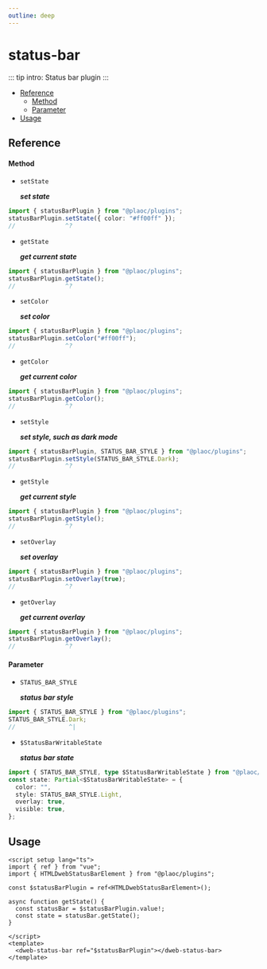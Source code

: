 ```yaml
---
outline: deep
---
```


# status-bar

::: tip intro:
Status bar plugin 
:::

- [Reference](#reference)
  - [Method](#method)
  - [Parameter](#parameter)
- [Usage](#usage)

## Reference

#### Method

- `setState`

  **_set state_**

```ts twoslash
import { statusBarPlugin } from "@plaoc/plugins";
statusBarPlugin.setState({ color: "#ff00ff" });
//              ^?
```

- `getState`

  **_get current state_**

```ts twoslash
import { statusBarPlugin } from "@plaoc/plugins";
statusBarPlugin.getState();
//              ^?
```

- `setColor`

  **_set color_**

```ts twoslash
import { statusBarPlugin } from "@plaoc/plugins";
statusBarPlugin.setColor("#ff00ff");
//              ^?
```

- `getColor`

  **_get current color_**

```ts twoslash
import { statusBarPlugin } from "@plaoc/plugins";
statusBarPlugin.getColor();
//              ^?
```

- `setStyle`

  **_set style, such as dark mode_**

```ts twoslash
import { statusBarPlugin, STATUS_BAR_STYLE } from "@plaoc/plugins";
statusBarPlugin.setStyle(STATUS_BAR_STYLE.Dark);
//              ^?
```

- `getStyle`

  **_get current style_**

```ts twoslash
import { statusBarPlugin } from "@plaoc/plugins";
statusBarPlugin.getStyle();
//              ^?
```

- `setOverlay`

  **_set overlay_**

```ts twoslash
import { statusBarPlugin } from "@plaoc/plugins";
statusBarPlugin.setOverlay(true);
//              ^?
```

- `getOverlay`

  **_get current overlay_**

```ts twoslash
import { statusBarPlugin } from "@plaoc/plugins";
statusBarPlugin.getOverlay();
//              ^?
```

<!-- - `setVisible`

  **_set visible_**

```ts twoslash
import { statusBarPlugin } from "@plaoc/plugins";
statusBarPlugin.setVisible(true);
//              ^?
```

- `getVisible`

  **_get current visible_**

```ts twoslash
import { statusBarPlugin } from "@plaoc/plugins";
statusBarPlugin.getVisible();
//              ^?
``` -->

#### Parameter

- `STATUS_BAR_STYLE`

  **_status bar style_**

```ts twoslash
import { STATUS_BAR_STYLE } from "@plaoc/plugins";
STATUS_BAR_STYLE.Dark;
//               ^|
```

- `$StatusBarWritableState`

  **_status bar state_**

```ts twoslash
import { STATUS_BAR_STYLE, type $StatusBarWritableState } from "@plaoc/plugins";
const state: Partial<$StatusBarWritableState> = {
  color: "",
  style: STATUS_BAR_STYLE.Light,
  overlay: true,
  visible: true,
};
```

## Usage

```vue
<script setup lang="ts">
import { ref } from "vue";
import { HTMLDwebStatusBarElement } from "@plaoc/plugins";

const $statusBarPlugin = ref<HTMLDwebStatusBarElement>();

async function getState() {
  const statusBar = $statusBarPlugin.value!;
  const state = statusBar.getState();
}

</script>
<template>
  <dweb-status-bar ref="$statusBarPlugin"></dweb-status-bar>
</template>
```
